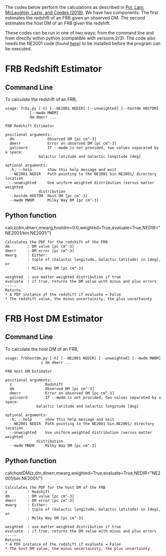 The codes below perform the calculations as described in [Pol, Lam, McLaughlin, Lazio, and Cordes (2019)](http://adsabs.harvard.edu/abs/2019arXiv190307630P). We have two components. The first estimates the redshift of an FRB given an observed DM. The second estimates the host DM of an FRB given the redshift.

These codes can be run in one of two ways: from the command line and from directly within python (compatible with versions 2/3). The code also needs the NE2001 code (found [here](http://astrosun2.astro.cornell.edu/~cordes/NE2001/)) to be installed before the program can be executed.



       
 
# FRB Redshift Estimator

## Command Line

To calculate the redshift of an FRB, 

	usage: frbz.py [-h] [--NE2001 NEDIR] [--unweighted] [--hostdm HOSTDM]
		       [--mwdm MWDM]
		       dm dmerr ...

	FRB Redshift Estimator

	positional arguments:
	  dm               Observed DM [pc cm^-3]
	  dmerr            Error on observed DM [pc cm^-3]
	  galcoord         If --mwdm is not provided, two values separated by a space:
		           Galactic latitude and Galactic longitude [deg]

	optional arguments:
	  -h, --help       show this help message and exit
	  --NE2001 NEDIR   Path pointing to the NE2001 bin.NE2001/ directory location
	  --unweighted     Use uniform weighted distribution (versus matter weighted
		           distribution
	  --hostdm HOSTDM  Host DM [pc cm^-3]
	  --mwdm MWDM      Milky Way DM [pc cm^-3]

## Python function

calcz(dm,dmerr,mwarg,hostdm=0.0,weighted=True,evaluate=True,NEDIR=\"NE2001/bin.NE2001/\")

    Calculates the PDF for the redshift of the FRB
    dm        : DM value [pc cm^-3]
    dmerr     : DM error [pc cm^-3]
    mwarg     : Either:
              : tuple of (Galactic longitude, Galactic latitude) in [deg], or
              : Milky Way DM [pc cm^-3]

    weighted  : use matter weighted distribution if true
    evaluate  : if true, returns the DM value with minus and plus errors
    -----
    Returns
    * A PDF instance of the redshift if evaluate = False
    * The redshift value, the minus uncertainity, the plus uncertainty
    





# FRB Host DM Estimator

## Command Line

To calculate the host DM of an FRB, 

	usage: frbhostdm.py [-h] [--NE2001 NEDIR] [--unweighted] [--mwdm MWDM]
		            z dm dmerr ...

	FRB Host DM Estimator

	positional arguments:
	  z               Redshift
	  dm              Observed DM [pc cm^-3]
	  dmerr           Error on observed DM [pc cm^-3]
	  galcoord        If --mwdm is not provided, two values separated by a space:
		          Galactic latitude and Galactic longitude [deg]

	optional arguments:
	  -h, --help      show this help message and exit
	  --NE2001 NEDIR  Path pointing to the NE2001 bin.NE2001/ directory location
	  --unweighted    Use uniform weighted distribution (versus matter weighted
		          distribution
	  --mwdm MWDM     Milky Way DM [pc cm^-3]

## Python function

calchostDM(z,dm,dmerr,mwarg,weighted=True,evaluate=True,NEDIR=\"NE2001/bin.NE2001/\")

    Calculates the PDF for the host DM of the FRB
    z         : Redshift
    dm        : DM value [pc cm^-3]
    dmerr     : DM error [pc cm^-3]
    mwarg     : Either:
              : tuple of (Galactic longitude, Galactic latitude) in [deg], or
              : Milky Way DM [pc cm^-3]

    weighted  : use matter weighted distribution if true
    evaluate  : if true, returns the DM value with minus and plus errors
    -----
    Returns
    * A PDF instance of the redshift if evaluate = False
    * The host DM value, the minus uncertainity, the plus uncertainty
